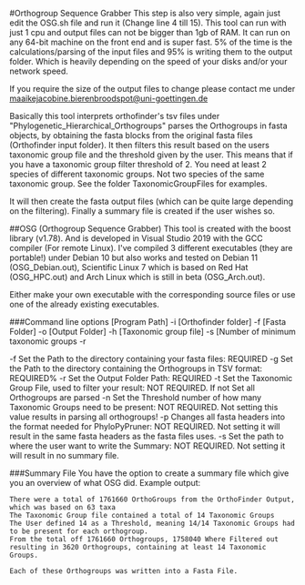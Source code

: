 #Orthogroup Sequence Grabber
This step is also very simple, again just edit the OSG.sh file and run it (Change line 4 till 15).
This tool can run with just 1 cpu and output files can not be bigger than 1gb of RAM. It can run on any 64-bit machine on the front end and is super fast. 5% of the time is the calculations/parsing of the input files and 95% is writing them to the output folder. Which is heavily depending on the speed of your disks and/or your network speed.

If you require the size of the output files to change please contact me under maaikejacobine.bierenbroodspot@uni-goettingen.de


Basically this tool interprets orthofinder's tsv files under "Phylogenetic_Hierarchical_Orthogroups" parses the Orthogroups in fasta objects, by obtaining the fasta blocks from the original fasta files (Orthofinder input folder). It then filters this result based on the users taxonomic group file and the threshold given by the user. This means that if you have a taxonomic group filter threshold of 2. You need at least 2 species of different taxonomic groups. Not two species of the same taxonomic group. See the folder TaxonomicGroupFiles for examples.

It will then create the fasta output files (which can be quite large depending on the filtering).
Finally a summary file is created if the user wishes so.

##OSG (Orthogroup Sequence Grabber)
This tool is created with the boost library (v1.78). And is developed in Visual Studio 2019 with the GCC compiler (For remote Linux).  I've compiled 3 different executables (they are portable!) under Debian 10 but also works and tested on Debian 11 (OSG_Debian.out), Scientific Linux 7 which is based on Red Hat (OSG_HPC.out) and Arch Linux which is still in beta (OSG_Arch.out).

Either make your own executable with the corresponding source files or use one of the already existing executables.


###Command line options
[Program Path] -i [Orthofinder folder] -f [Fasta Folder] -o [Output Folder] -h [Taxonomic group file] -s [Number of minimum taxonomic groups -r

-f <FastaFilesPath> 		Set the Path to the directory containing your fasta files: REQUIRED
-g <OrthoGroupFilesPath>	Set the Path to the directory containing the Orthogroups in TSV format: REQUIRED%
-r <OutputFolderPath>		Set the Output Folder Path: REQUIRED
-t <TaxonomicGroupFile>		Set the Taxonomic Group File, used to filter your result: NOT REQUIRED. 
							If not Set all Orthogroups are parsed
-n <ThresholdNumber>		Set the Threshold number of how many Taxonomic Groups need to be present: NOT REQUIRED.
							Not setting this value results in parsing all orthogroups!
-p							Changes all fasta headers into the format needed for PhyloPyPruner: NOT REQUIRED. 
							Not setting it will result in the same fasta headers as the fasta files uses.
-s <SummaryPath>			Set the path to where the user want to write the Summary: NOT REQUIRED. 
							Not setting it will result in no summary file.

###Summary File
You have the option to create a summary file which give you an overview of what OSG did. Example output:

```
There were a total of 1761660 OrthoGroups from the OrthoFinder Output, which was based on 63 taxa 
The Taxonomic Group file contained a total of 14 Taxonomic Groups
The User defined 14 as a Threshold, meaning 14/14 Taxonomic Groups had to be present for each orthogroup.
From the total off 1761660 Orthogroups, 1758040 Where Filtered out resulting in 3620 Orthogroups, containing at least 14 Taxonomic Groups.

Each of these Orthogroups was written into a Fasta File.
```